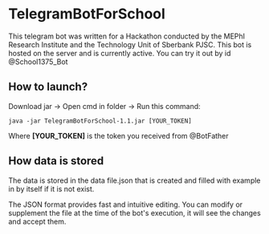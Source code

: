 # TelegramBotForSchool

This telegram bot was written for a Hackathon conducted by the MEPhI Research Institute and the Technology Unit of Sberbank PJSC.
This bot is hosted on the server and is currently active. You can try it out by id @School1375_Bot

## How to launch?

Download jar -> Open cmd in folder -> Run this command:

`java -jar TelegramBotForSchool-1.1.jar [YOUR_TOKEN]`

Where **[YOUR_TOKEN]** is the token you received from @BotFather

## How data is stored
The data is stored in the data file.json that is created and filled with example in by itself if it is not exist.

The JSON format provides fast and intuitive editing. You can modify or supplement the file at the time of the bot's execution, it will see the changes and accept them.